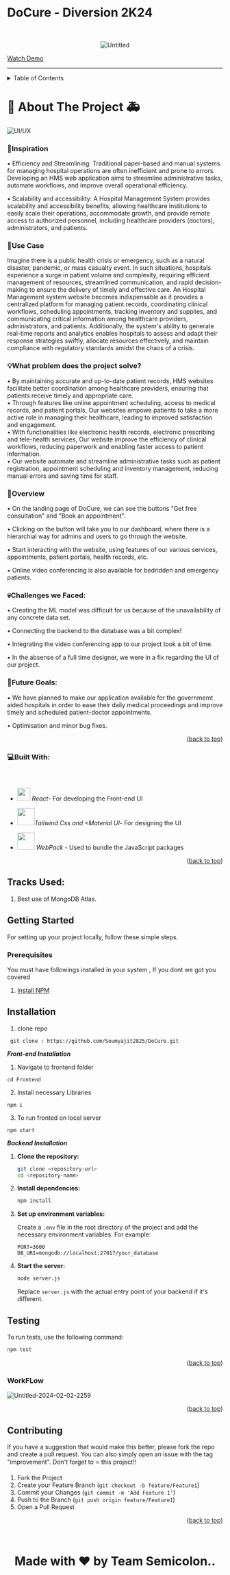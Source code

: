 # DoCure - Diversion 2K24
<a id="top"></a>
<!-- PROJECT LOGO -->
<br />
<div align="center">
  

![Untitled](https://github.com/Soumyajit2825/DoCure/assets/100519291/6df193bb-331e-4b8d-b939-1c1e1ef46154)


</div>

  </a>
   
</div>
<a href="https://youtu.be/GIesmWSPkQM?si=URWYIPF2jeZdHIcz"> Watch Demo</a>
<hr />
<!-- TABLE OF CONTENTS -->
<details>
  <Summary> Table of Contents  </Summary>
  <ol>
    <li>
      <a href="#about-the-project">About The Project</a>
         <ul>
        <li><a href="#inspiration">Inspiration</a></li>
      </ul>
      <ul>
        <li><a href="#use-case">Use Case</a></li>
      </ul>
       <ul>
        <li><a href="#what-problem-does-the-project-solve">What Problem does the Project Solve?</a></li>
      </ul>
      <ul>
        <li><a href="#overview">Overview</a></li>
      </ul>
      <ul>
        <li><a href="#challenges-we-faced">Challenges We Faced</a></li>
      </ul>
      <ul>
        <li><a href="#future-goals">Future Goals</a></li>
      </ul>
    </li>
    <li>
      <a href="#getting-started">Getting Started</a>
      <ul>
        <li><a href="#prerequisites">Prerequisites</a></li>
        <li><a href="#installation">Installation</a></li>
      </ul>
    </li>
    <li><a href="#built-with">Built With</a></li>
    <li><a href="#how-to-use">How To Use</a></li>
    <li><a href="#contributing">Contributing</a></li>
  </ol>
</details>
  <!-- ABOUT THE PROJECT -->
  
  # :hospital: About The Project :ambulance:



![UI/UX](https://github.com/Koustavjr/Blood-Sphere/blob/master/Frontend/src/Images/photo_2023-08-28_17-44-40.jpg)

### 💭Inspiration

• Efficiency and Streamlining: Traditional paper-based and manual systems for managing hospital operations are often inefficient and prone to errors. Developing an HMS web application aims to streamline administrative tasks, automate workflows, and improve overall operational efficiency. <br>

• Scalability and accessibility: A Hospital Management System provides scalability and accessibility benefits, allowing healthcare institutions to easily scale their operations, accommodate growth, and provide remote access to authorized personnel, including healthcare providers (doctors), administrators, and patients.
&nbsp;&nbsp;&nbsp;&nbsp;

### 🎯Use Case 
Imagine there is a public health crisis or emergency, such as a natural disaster, pandemic, or mass casualty event. In such situations, hospitals experience a surge in patient volume and complexity, requiring efficient management of resources, streamlined communication, and rapid decision-making to ensure the delivery of timely and effective care. An Hospital Management system website becomes indispensable as it provides a centralized platform for managing patient records, coordinating clinical workflows, scheduling appointments, tracking inventory and supplies, and communicating critical information among healthcare providers, administrators, and patients. Additionally, the system's ability to generate real-time reports and analytics enables hospitals to assess and adapt their response strategies swiftly, allocate resources effectively, and maintain compliance with regulatory standards amidst the chaos of a crisis.

### 💡What problem does the project solve?
•  By maintaining accurate and up-to-date patient records, HMS websites facilitate better coordination among healthcare providers, ensuring that patients receive timely and appropriate care. <br>
• Through features like online appointment scheduling, access to medical records, and patient portals, Our websites empowe patients to take a more active role in managing their healthcare, leading to improved satisfaction and engagement. <br>
•  With functionalities like electronic health records, electronic prescribing and tele-health services, Our website improve the efficiency of clinical workflows, reducing paperwork and enabling faster access to patient information. <br>
• Our website automate and streamline administrative tasks such as patient registration, appointment scheduling and inventory management, reducing manual errors and saving time for staff. <br>


### 🙌Overview 
•	On the landing page of DoCure, we can see the buttons "Get free consultation" and "Book an appointment".

•	Clicking on the button will take you to our dashboard, where there is a hierarchial way for admins and users to go through the website.

•	Start interacting with the website, using features of our various services, appointments, patient portals, health records, etc.

•	Online video conferencing is also available for bedridden and emergency patients.


### 💀Challenges we Faced:
•	Creating the ML model was difficult for us because of the unavailability of any concrete data set.

• Connecting the backend to the database was a bit complex!

•	Integrating the video conferencing app to our project took a bit of time.

•	In the absense of a full time designer, we were in a fix regarding the UI of our project.


 
### 🔮Future Goals:
• We have planned to make our application available for the governmemt aided hospitals in order to ease their daily medical proceedings and improve timely and scheduled patient-doctor appointments. 

• Optimisation and minor bug fixes.<br>



<p align="right"><a href="#read<img width="191" alt="an_logo_light_temp" src="https://user-images.githubusercontent.com/63441472/190889937-afb28215-5bb5-4115-83d2-f7afb73ef8f8.png">
</p>
<p align="right">(<a href="#top">back to top</a>)</p>

### 💻Built With:


- <img src = "https://user-images.githubusercontent.com/25181517/183897015-94a058a6-b86e-4e42-a37f-bf92061753e5.png" style="margin-top: 40px" height=30px width=30px > *React*- For developing the Front-end UI <br> 
- <img src = "https://github.com/Koustavjr/Blood-Sphere/blob/master/Frontend/src/Images/tailwind-removebg-preview.png" height=40px width=40px>*Tailwind Css and <Material UI*- For designing the UI  <br>

- <img src = "https://juststickers.in/wp-content/uploads/2019/01/webpack-logo.png" height=40px width=40px> *WebPack* - Used to bundle the JavaScript packages  <br>


<p align="right">(<a href="#top">back to top</a>)</p>


## Tracks Used:
1. Best use of MongoDB Atlas.
<!-- GETTING STARTED -->
## Getting Started
For setting up your project locally, follow these simple steps.
### Prerequisites
You must have followings installed  in your system , If you dont we got you covered  
1. [Install NPM](https://phoenixnap.com/kb/install-node-js-npm-on-windows)
   
## Installation
1. clone repo
 ```
  git clone : https://github.com/Soumyajit2825/DoCure.git
   ```
  **_Front-end Installation_**
1. Navigate to frontend folder
  ```
cd Frontend
```
2. Install necessary Libraries 
```
npm i
```
3. To run fronted on local server

```
npm start
```
**_Backend Installation_**
1. **Clone the repository:**

    ```bash
    git clone <repository-url>
    cd <repository-name>
    ```

2. **Install dependencies:**

    ```bash
    npm install
    ```

3. **Set up environment variables:**

    Create a `.env` file in the root directory of the project and add the necessary environment variables. For example:

    ```plaintext
    PORT=3000
    DB_URI=mongodb://localhost:27017/your_database
    ```

4. **Start the server:**

    ```bash
    node server.js
    ```

    Replace `server.js` with the actual entry point of your backend if it's different.

## Testing

To run tests, use the following command:

```bash
npm test
```


    

<p align="right">(<a href="#top">back to top</a>)</p>



<!-- USAGE EXAMPLES 
## Usage
<div align="center">
<img src="https://media2.giphy.com/media/UYpelo7WbjZQg0dDQY/200.gif" width="500" height="200" />
</div>
<p align="right">(<a href="#top">back to top</a>)</p> -->

### WorkFLow

![Untitled-2024-02-02-2259](https://github.com/rohit32999/DoCure1/assets/97951485/bee4d9ac-9dc2-4bf5-8b33-aef0c332a176)


      

<p align="right">(<a href="#top">back to top</a>)</p>



<!-- CONTRIBUTING -->
## Contributing


If you have a suggestion that would make this better, please fork the repo and create a pull request. You can also simply open an issue with the tag "improvement".
Don't forget to ⭐ this project!! 

1. Fork the Project
2. Create your Feature Branch (`git checkout -b feature/Feature1`)
3. Commit your Changes (`git commit -m 'Add Feature 1'`)
4. Push to the Branch (`git push origin feature/Feature1`)
5. Open a Pull Request

<p align="right">(<a href="#top">back to top</a>)</p>

<!-- ACKNOWLEDGMENTS -->

<br>
<div>
<h1 align="center">
 <b>Made with ❤️ by Team Semicolon..
 </h1>
</div>



<!-- MARKDOWN LINKS & IMAGES -->
<!-- https://www.markdownguide.org/basic-syntax/#reference-style-links -->
[contributors-shield]: https://img.shields.io/github/contributors/othneildrew/Best-README-Template.svg?style=for-the-badge
[contributors-url]: https://github.com/othneildrew/Best-README-Template/graphs/contributors
[forks-shield]: https://img.shields.io/github/forks/othneildrew/Best-README-Template.svg?style=for-the-badge
[forks-url]: https://github.com/othneildrew/Best-README-Template/network/members
[stars-shield]: https://img.shields.io/github/stars/othneildrew/Best-README-Template.svg?style=for-the-badge
[stars-url]: https://github.com/othneildrew/Best-README-Template/stargazers
[issues-shield]: https://img.shields.io/github/issues/othneildrew/Best-README-Template.svg?style=for-the-badge
[issues-url]: https://github.com/othneildrew/Best-README-Template/issues
[license-shield]: https://img.shields.io/github/license/othneildrew/Best-README-Template.svg?style=for-the-badge
[license-url]: https://github.com/othneildrew/Best-README-Template/blob/master/LICENSE.txt
[linkedin-shield]: https://img.shields.io/badge/-LinkedIn-black.svg?style=for-the-badge&logo=linkedin&colorB=555
[linkedin-url]: https://linkedin.com/in/othneildrew
[product-screenshot]: images/screenshot.png
[Next.js]: https://img.shields.io/badge/next.js-000000?style=for-the-badge&logo=nextdotjs&logoColor=white
[Next-url]: https://nextjs.org/
[React.js]: https://img.shields.io/badge/React-20232A?style=for-the-badge&logo=react&logoColor=61DAFB
[React-url]: https://reactjs.org/
[Node.js]: https://img.shields.io/badge/Node.js-35495E?style=for-the-badge&logo=nodedotjs&logoColor=4FC08D
[Vue-url]: https://vuejs.org/
[Express]: https://img.shields.io/badge/Express-35495E?style=for-the-badge&logo=express&logoColor=white
[Angular-url]: https://angular.io/
[Svelte.dev]: https://img.shields.io/badge/Svelte-4A4A55?style=for-the-badge&logo=svelte&logoColor=FF3E00
[Svelte-url]: https://svelte.dev/
[Laravel.com]: https://img.shields.io/badge/Laravel-FF2D20?style=for-the-badge&logo=laravel&logoColor=white
[Laravel-url]: https://laravel.com
[Bootstrap.com]: https://img.shields.io/badge/Bootstrap-563D7C?style=for-the-badge&logo=bootstrap&logoColor=white
[Bootstrap-url]: https://getbootstrap.com
[JQuery.com]: https://img.shields.io/badge/jQuery-0769AD?style=for-the-badge&logo=jquery&logoColor=white
[JQuery-url]: https://jquery.com 



